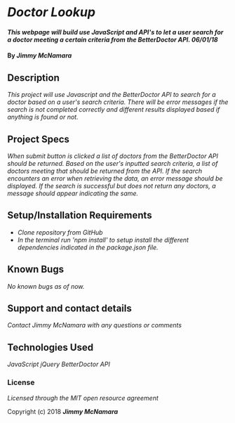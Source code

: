 # _Doctor Lookup_

#### _This webpage will build use JavaScript and API's to let a user search for a doctor meeting a certain criteria from the BetterDoctor API. 06/01/18_

#### By _**Jimmy McNamara**_

## Description

_This project will use Javascript and the BetterDoctor API to search for a doctor based on a user's search criteria. There will be error messages if the search is not completed correctly and different results displayed based if anything is found or not._

## Project Specs

_When submit button is clicked a list of doctors from the BetterDoctor API should be returned._
_Based on the user's inputted search criteria, a list of doctors meeting that should be returned from the API._
_If the search encounters an error when retrieving the data, an error message should be displayed._
_If the search is successful but does not return any doctors, a message should appear indicating the same._


## Setup/Installation Requirements

* _Clone repository from GitHub_
* _In the terminal run 'npm install' to setup install the different dependencies indicated in the package.json file._

## Known Bugs

_No known bugs as of now._

## Support and contact details

_Contact Jimmy McNamara with any questions or comments_

## Technologies Used

_JavaScript_
_jQuery_
_BetterDoctor API_

### License

*Licensed through the MIT open resource agreement*

Copyright (c) 2018 **_Jimmy McNamara_**
